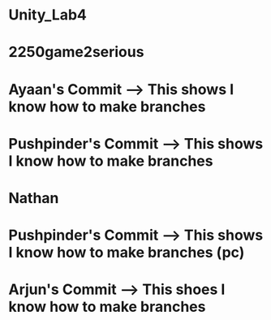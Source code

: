 # Unity_Lab4
# 2250game2serious
# Ayaan's Commit --> This shows I know how to make branches
# Pushpinder's Commit --> This shows I know how to make branches
# Nathan
# Pushpinder's Commit --> This shows I know how to make branches (pc)
# Arjun's Commit --> This shoes I know how to make branches